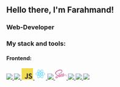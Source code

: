 ## Hello there, I'm Farahmand!
### Web-Developer

### My stack and tools:

#### Frontend: 

<a href='https://html5book.ru/html-html5/' target='_blank' alt='HTML'>
   <img src="https://iconape.com/wp-content/files/er/371108/svg/371108.svg" height="39">
</a>
<a href='https://html5book.ru/css-css3/' target='_blank' alt='CSS'>
   <img src="https://iconape.com/wp-content/png_logo_vector/css-3-logo.png" height="39">
</a>
<a href='https://developer.mozilla.org/ru/docs/Web/JavaScript' target='_blank' alt='JavaScript'>
   <img src="https://raw.githubusercontent.com/github/explore/80688e429a7d4ef2fca1e82350fe8e3517d3494d/topics/javascript/javascript.png" height="30">
</a>
<a href='https://reactjs.org/' target='_blank' alt='React'>
   <img src="https://raw.githubusercontent.com/github/explore/80688e429a7d4ef2fca1e82350fe8e3517d3494d/topics/react/react.png" height="30">
</a>
<a href='https://mobx.js.org/README.html' target='_blank' alt='MobX'>
   <img src="https://brandslogos.com/wp-content/uploads/thumbs/mobx-logo-vector.svg" height="30">
</a>
<a href='https://sass-lang.com/' target='_blank' alt='Sass'>
   <img src="https://raw.githubusercontent.com/github/explore/80688e429a7d4ef2fca1e82350fe8e3517d3494d/topics/sass/sass.png" height="30">
</a>
<a href='https://getbootstrap.com/' target='_blank' alt='Bootstrap'>
   <img src="https://upload.wikimedia.org/wikipedia/commons/thumb/b/b2/Bootstrap_logo.svg/512px-Bootstrap_logo.svg.png" height="30">
</a>
<a href='https://ant.design/' target='_blank' alt='AntDesign'>
   <img src="https://gw.alipayobjects.com/zos/rmsportal/rlpTLlbMzTNYuZGGCVYM.png" height="30">
</a>
<a href='https://www.figma.com/' target='_blank' alt='Figma'>
   <img src="https://iconape.com/wp-content/png_logo_vector/figma-logo.png" height="30">
</a>





